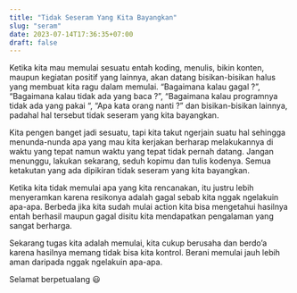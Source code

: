 ```yaml
---
title: "Tidak Seseram Yang Kita Bayangkan"
slug: "seram"
date: 2023-07-14T17:36:35+07:00
draft: false
---
```


Ketika kita mau memulai sesuatu entah koding, menulis, bikin konten, maupun kegiatan positif yang lainnya, akan datang bisikan-bisikan halus yang membuat kita ragu dalam memulai. “Bagaimana kalau gagal ?”, “Bagaimana kalau tidak ada yang baca ?”, “Bagaimana kalau programnya tidak ada yang pakai “, “Apa kata orang nanti ?” dan bisikan-bisikan lainnya, padahal hal tersebut tidak seseram yang kita bayangkan.

Kita pengen banget jadi sesuatu, tapi kita takut ngerjain suatu hal sehingga menunda-nunda apa yang mau kita kerjakan berharap melakukannya di waktu yang tepat namun waktu yang tepat tidak pernah datang. Jangan menunggu, lakukan sekarang, seduh kopimu dan tulis kodenya. Semua ketakutan yang ada dipikiran tidak seseram yang kita bayangkan.

Ketika kita tidak memulai apa yang kita rencanakan, itu justru lebih menyeramkan karena resikonya adalah gagal sebab kita nggak ngelakuin apa-apa. Berbeda jika kita sudah mulai action kita bisa mengetahui hasilnya entah berhasil maupun gagal disitu kita mendapatkan pengalaman yang sangat berharga.

Sekarang tugas kita adalah memulai, kita cukup berusaha dan berdo’a karena hasilnya memang tidak bisa kita kontrol. Berani memulai jauh lebih aman daripada nggak ngelakuin apa-apa.

Selamat berpetualang 😃
